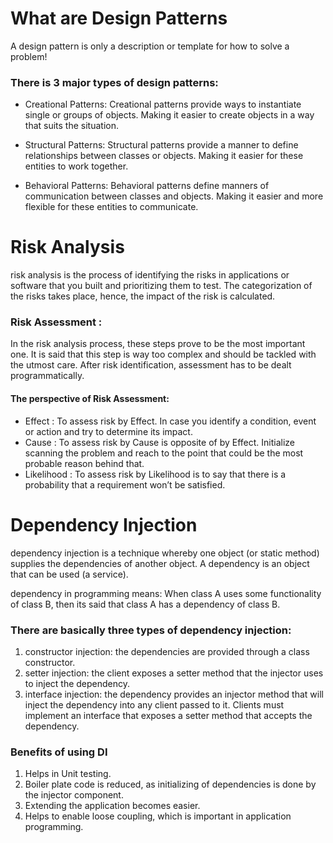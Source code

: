 # What are Design Patterns

A design pattern is only a description or template for how to solve a problem!

### There is 3 major types of design patterns:
- Creational Patterns:
Creational patterns provide ways to instantiate single or groups of objects. Making it easier to create objects in a way that suits the situation.

- Structural Patterns:
Structural patterns provide a manner to define relationships between classes or objects. Making it easier for these entities to work together.

- Behavioral Patterns:
Behavioral patterns define manners of communication between classes and objects. Making it easier and more flexible for these entities to communicate.

# Risk Analysis
risk analysis is the process of identifying the risks in applications or software that you built and prioritizing them to test. The categorization of the risks takes place, hence, the impact of the risk is calculated.
### Risk Assessment :
In the risk analysis process, these steps prove to be the most important one. It is said that this step is way too complex and should be tackled with the utmost care. After risk identification, assessment has to be dealt programmatically.
#### The perspective of Risk Assessment:
- Effect : To assess risk by Effect. In case you identify a condition, event or action and try to determine its impact.
- Cause : To assess risk by Cause is opposite of by Effect. Initialize scanning the problem and reach to the point that could be the most probable reason behind that.
- Likelihood : To assess risk by Likelihood is to say that there is a probability that a requirement won’t be satisfied.

# Dependency Injection
dependency injection is a technique whereby one object (or static method) supplies the dependencies of another object. A dependency is an object that can be used (a service).

dependency in programming means:
When class A uses some functionality of class B, then its said that class A has a dependency of class B.

### There are basically three types of dependency injection:
1. constructor injection: the dependencies are provided through a class constructor.
2. setter injection: the client exposes a setter method that the injector uses to inject the dependency.
3. interface injection: the dependency provides an injector method that will inject the dependency into any client passed to it. Clients must implement an interface that exposes a setter method that accepts the dependency.

### Benefits of using DI
1. Helps in Unit testing.
2. Boiler plate code is reduced, as initializing of dependencies is done by the injector component.
3. Extending the application becomes easier.
4. Helps to enable loose coupling, which is important in application programming.


